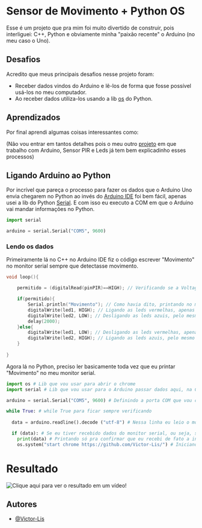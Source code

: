 
# Sensor de Movimento + Python OS

Esse é um projeto que pra mim foi muito divertido de construir, pois interliguei: C++, Python e obviamente minha "paixão recente" o Arduino (no meu caso o Uno).


## Desafios

Acredito que meus principais desafios nesse projeto foram:
- Receber dados vindos do Arduino e lê-los de forma que fosse possível usá-los no meu computador.
- Ao receber dados utiliza-los usando a lib [os](https://docs.python.org/3/library/os.html) do Python.
## Aprendizados

Por final aprendi algumas coisas interessantes como: 

(Não vou entrar em tantos detalhes pois o meu outro [projeto](https://github.com/Victor-Lis/Sensor-de-Movimento-e-Leds) em que trabalho com Arduino, Sensor PIR e Leds já tem bem explicadinho esses processos)
## Ligando Arduino ao Python
Por incrível que pareça o processo para fazer os dados que o Arduino Uno envia chegarem no Python ao invés do [Arduino IDE](https://www.arduino.cc/en/software) foi bem fácil, apenas usei a lib do Python [Serial](https://pyserial.readthedocs.io/en/latest/pyserial.html).
E com isso eu executo a COM em que o Arduino vai mandar informações no Python.

```python
import serial

arduino = serial.Serial("COM5", 9600)
```

### Lendo os dados
Primeiramente lá no C++ no Arduino IDE fiz o código escrever "Movimento" no monitor serial sempre que detectasse movimento.
```c++
void loop(){  

    permitido = (digitalRead(pinPIR)==HIGH); // Verificando se a Voltagem é == HIGH, ou seja, se detectou movimento

    if(permitido){
        Serial.println("Movimento"); // Como havia dito, printando no monitor serial "Movimento", justamente ao detectar movimento.
        digitalWrite(led1, HIGH); // Ligando as leds vermelhas, apenas para ser mais fácil de perceber essa dectecção.
        digitalWrite(led2, LOW); // Desligando as leds azuis, pelo mesmo motivo.
        delay(2000);
    }else{
        digitalWrite(led1, LOW); // Desligando as leds vermelhas, apenas para ser mais fácil de perceber essa não dectecção.
        digitalWrite(led2, HIGH); // Ligando as leds azuis, pelo mesmo motivo.
    }
    
}
```

Agora lá no Python, preciso ler basicamente toda vez que eu printar "Movimento" no meu monitor serial.

```python
import os # Lib que vou usar para abrir o chrome
import serial # Lib que vou usar para o Arduino passar dados aqui, na COM definida ao invés de lá no Arduino IDE

arduino = serial.Serial("COM5", 9600) # Definindo a porta COM que vou conectar e receber dados do meu Arduino, iniciando o monitor serial e a velocidade.

while True: # while True para ficar sempre verificando
  
  data = arduino.readline().decode ("utf-8") # Nessa linha eu leio o monitor serial, igual aquele da IDE Arduino

  if (data): # Se eu tiver recebido dados do monitor serial, ou seja, se escreveu algo, a condição é True
    print(data) # Printando só pra confirmar que eu recebi de fato a informação de maneira correta
    os.system("start chrome https://github.com/Victor-Lis/") # Iniciando o chrome no meu GitHub 
```
# Resultado

![Clique aqui para ver o resultado em um vídeo!](https://youtube.com/shorts/nyKxFepnQgY)
## Autores

- [@Victor-Lis](https://github.com/Victor-Lis)

